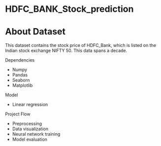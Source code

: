 # HDFC_BANK_Stock_prediction
# About Dataset
This dataset contains the stock price of HDFC_Bank, which is listed on the Indian stock exchange NIFTY 50. This data spans a decade.

Dependencies
* Numpy
* Pandas
* Seaborn
* Matplotlib

Model
* Linear regression

Project Flow
* Preprocessing
* Data visualization
* Neural network training
* Model evaluation
